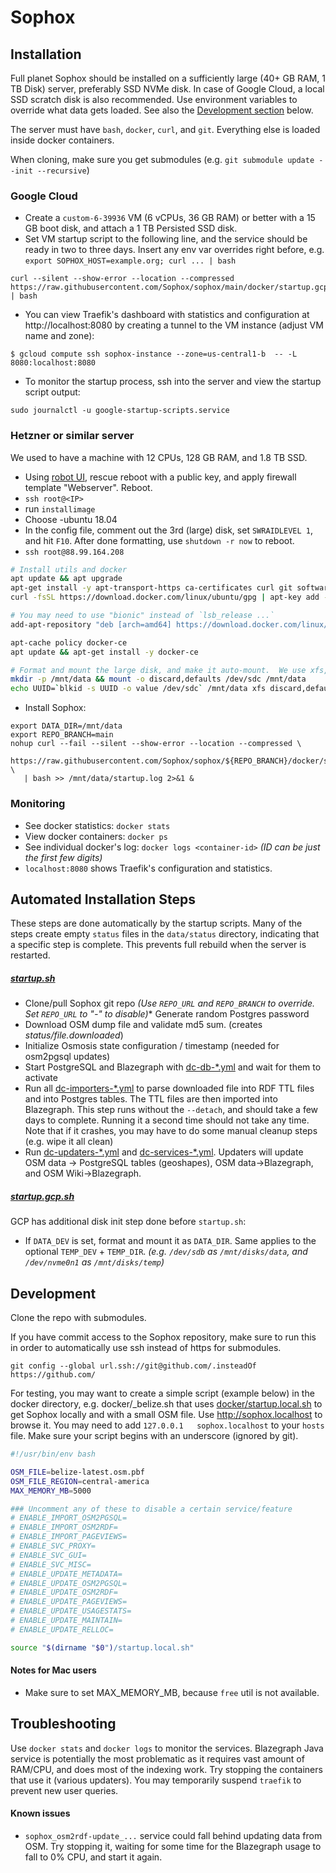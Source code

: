 # Sophox

## Installation

Full planet Sophox should be installed on a sufficiently large (40+ GB RAM, 1 TB Disk) server, preferably SSD NVMe disk.  In case of Google Cloud, a local SSD scratch disk is also recommended.  Use environment variables to override what data gets loaded.  See also the [Development section](#development) below.

The server must have `bash`, `docker`, `curl`, and `git`.  Everything else is loaded inside docker containers.

When cloning, make sure you get submodules (e.g. `git submodule update --init --recursive`)

### Google Cloud
* Create a `custom-6-39936` VM (6 vCPUs, 36 GB RAM) or better with a 15 GB boot disk, and attach a 1 TB Persisted SSD disk.
* Set VM startup script to the following line, and the service should be ready in two to three days.  Insert any env var overrides right before, e.g. `export SOPHOX_HOST=example.org; curl ... | bash`
```
curl --silent --show-error --location --compressed https://raw.githubusercontent.com/Sophox/sophox/main/docker/startup.gcp.sh | bash
```

* You can view Traefik's dashboard with statistics and configuration at http://localhost:8080 by creating a tunnel to the VM instance (adjust VM name and zone):
```
$ gcloud compute ssh sophox-instance --zone=us-central1-b  -- -L 8080:localhost:8080
```

* To monitor the startup process, ssh into the server and view the startup script output:
```
sudo journalctl -u google-startup-scripts.service
```

### Hetzner or similar server

We used to have a machine with 12 CPUs, 128 GB RAM, and 1.8 TB SSD.

* Using [robot UI](https://robot.your-server.de/), rescue reboot with a public key, and apply firewall template "Webserver". Reboot.
* `ssh root@<IP>`
* run `installimage`
* Choose -ubuntu 18.04
* In the config file, comment out the 3rd (large) disk, set `SWRAIDLEVEL 1`, and hit `F10`.  After done formatting, use `shutdown -r now` to reboot.
* `ssh root@88.99.164.208`
```bash
# Install utils and docker
apt update && apt upgrade
apt-get install -y apt-transport-https ca-certificates curl git software-properties-common
curl -fsSL https://download.docker.com/linux/ubuntu/gpg | apt-key add -

# You may need to use "bionic" instead of `lsb_release ...` 
add-apt-repository "deb [arch=amd64] https://download.docker.com/linux/ubuntu $(lsb_release -cs) stable"

apt-cache policy docker-ce
apt update && apt-get install -y docker-ce

# Format and mount the large disk, and make it auto-mount.  We use xfs, but ext4 is fine too.
mkdir -p /mnt/data && mount -o discard,defaults /dev/sdc /mnt/data
echo UUID=`blkid -s UUID -o value /dev/sdc` /mnt/data xfs discard,defaults,nofail 0 2 | tee -a /etc/fstab
```

* Install Sophox:
```
export DATA_DIR=/mnt/data
export REPO_BRANCH=main
nohup curl --fail --silent --show-error --location --compressed \
   https://raw.githubusercontent.com/Sophox/sophox/${REPO_BRANCH}/docker/startup.planet.sh \
   | bash >> /mnt/data/startup.log 2>&1 &
```

### Monitoring
* See docker statistics:  `docker stats`
* View docker containers:  `docker ps`
* See individual docker's log:  `docker logs <container-id>` _(ID can be just the first few digits)_
* `localhost:8080` shows Traefik's configuration and statistics.

## Automated Installation Steps
These steps are done automatically by the startup scripts. Many of the steps create empty `status` files in the `data/status` directory, indicating that a specific step is complete. This prevents full rebuild when the server is restarted.


##### [startup.sh](docker/startup.sh)
* Clone/pull Sophox git repo _(Use `REPO_URL` and `REPO_BRANCH` to override. Set `REPO_URL` to "-" to disable)_* Generate random Postgres password
* Download OSM dump file and validate md5 sum. (creates _status/file.downloaded_)
* Initialize Osmosis state configuration / timestamp (needed for osm2pgsql updates)
* Start PostgreSQL and Blazegraph with [dc-db-*.yml](docker) and wait for them to activate
* Run all [dc-importers-*.yml](docker) to parse downloaded file into RDF TTL files and into Postgres tables. The TTL files are then imported into Blazegraph.  This step runs without the `--detach`, and should take a few days to complete.  Running it a second time should not take any time. Note that if it crashes, you may have to do some manual cleanup steps (e.g. wipe it all clean)
* Run [dc-updaters-*.yml](docker) and [dc-services-*.yml](docker). Updaters will update OSM data -> PostgreSQL tables (geoshapes), OSM data->Blazegraph, and OSM Wiki->Blazegraph. 

##### [startup.gcp.sh](docker/startup.gcp.sh)
GCP has additional disk init step done before `startup.sh`:
* If `DATA_DEV` is set, format and mount it as `DATA_DIR`.  Same applies to the optional `TEMP_DEV` + `TEMP_DIR`. _(e.g. `/dev/sdb`  as `/mnt/disks/data`, and `/dev/nvme0n1` as `/mnt/disks/temp`)_

## Development

Clone the repo with submodules.

If you have commit access to the Sophox repository, make sure to run this in order to automatically use ssh instead of https for submodules.
```
git config --global url.ssh://git@github.com/.insteadOf https://github.com/
```

For testing, you may want to create a simple script (example below) in the docker directory, e.g. docker/_belize.sh that uses [docker/startup.local.sh](docker/startup.local.sh) to get Sophox locally and with a small OSM file.   Use  http://sophox.localhost  to browse it. You may need to add `127.0.0.1   sophox.localhost` to your `hosts` file.  Make sure your script begins with an underscore (ignored by git).

```bash
#!/usr/bin/env bash

OSM_FILE=belize-latest.osm.pbf
OSM_FILE_REGION=central-america
MAX_MEMORY_MB=5000

### Uncomment any of these to disable a certain service/feature
# ENABLE_IMPORT_OSM2PGSQL=
# ENABLE_IMPORT_OSM2RDF=
# ENABLE_IMPORT_PAGEVIEWS=
# ENABLE_SVC_PROXY=
# ENABLE_SVC_GUI=
# ENABLE_SVC_MISC=
# ENABLE_UPDATE_METADATA=
# ENABLE_UPDATE_OSM2PGSQL=
# ENABLE_UPDATE_OSM2RDF=
# ENABLE_UPDATE_PAGEVIEWS=
# ENABLE_UPDATE_USAGESTATS=
# ENABLE_UPDATE_MAINTAIN=
# ENABLE_UPDATE_RELLOC=

source "$(dirname "$0")/startup.local.sh"
```


#### Notes for Mac users
* Make sure to set MAX_MEMORY_MB, because `free` util is not available.

## Troubleshooting
Use `docker stats` and `docker logs` to monitor the services. Blazegraph Java service is potentially the most problematic as it requires vast amount of RAM/CPU, and does most of the indexing work. Try stopping the containers that use it (various updaters). You may temporarily suspend `traefik` to prevent new user queries. 

#### Known issues
* `sophox_osm2rdf-update_...` service could fall behind updating data from OSM. Try stopping it, waiting for some time for the Blazegraph usage to fall to 0% CPU, and start it again.

